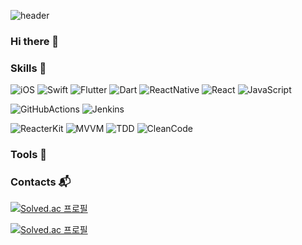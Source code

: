 ![header](https://capsule-render.vercel.app/api?type=waving&color=auto&height=250&section=header&text=EEYatHo&fontSize=80)

### Hi there 👋


### Skills 💪


<!--  -->

![iOS](https://img.shields.io/badge/iOS-000000.svg?&style=for-the-badge&logo=Apple&logoColor=white)
![Swift](https://img.shields.io/badge/Swift-F05138.svg?&style=for-the-badge&logo=Swift&logoColor=white)
![Flutter](https://img.shields.io/badge/Flutter-02569B.svg?&style=for-the-badge&logo=Flutter&logoColor=white)
![Dart](https://img.shields.io/badge/Dart-0175C2.svg?&style=for-the-badge&logo=Dart&logoColor=white)
![ReactNative](https://img.shields.io/badge/React_Native-fa8811.svg?&style=for-the-badge&logo=CreateReactApp&logoColor=white)
![React](https://img.shields.io/badge/React-09a39C.svg?&style=for-the-badge&logo=React&logoColor=white)
![JavaScript](https://img.shields.io/badge/JavaScript-F7DF1E.svg?&style=for-the-badge&logo=JavaScript&logoColor=white)

![GitHubActions](https://img.shields.io/badge/Github_Action-2088FF.svg?&style=for-the-badge&logo=GitHubActions&logoColor=white)
![Jenkins](https://img.shields.io/badge/Jenkins-D24939.svg?&style=for-the-badge&logo=Jenkins&logoColor=white)

![ReacterKit](https://img.shields.io/badge/Reacter_Kit-09a39C.svg?&style=for-the-badge&logo=ReacterKit&logoColor=white)
![MVVM](https://img.shields.io/badge/MVVM-09c38C.svg?&style=for-the-badge&logo=MVVM&logoColor=white)
![TDD](https://img.shields.io/badge/TDD-6428B4.svg?&style=for-the-badge&logo=TDD&logoColor=white)
![CleanCode](https://img.shields.io/badge/Clean_Code-FF6000.svg?&style=for-the-badge&logo=CleanCode&logoColor=white)



### Tools :wrench:


### Contacts :mailbox_with_mail:


<!-- <img src="https://img.shields.io/badge/-iOS-red"/> <img src="https://img.shields.io/badge/-Swift-important"/>
<br>
<img src="https://img.shields.io/badge/-Flutter-blue"/> <img src="https://img.shields.io/badge/-Dart-7af"/>
<br>
<img src="https://img.shields.io/badge/-React Native-orange"/> <img src="https://img.shields.io/badge/-React-yellow"/> <img src="https://img.shields.io/badge/-Java Script-yellow"/>
<br>
<img src="https://img.shields.io/badge/-GithubAction-brightgreen"/> <img src="https://img.shields.io/badge/-Jenkins-green"/> -->
<!-- <br>
<img src="https://img.shields.io/badge/-ReacterKit-blueviolet"/> <img src="https://img.shields.io/badge/-MVVM-ff69b4"/>
<br>
<img src="https://img.shields.io/badge/-TDD-9cf"/> <img src="https://img.shields.io/badge/-Clean Code-lightgrey"/> -->


[![Solved.ac
프로필](http://mazassumnida.wtf/api/v2/generate_badge?boj=enough6157)](https://solved.ac/enough6157)

[![Solved.ac
프로필](http://mazassumnida.wtf/api/mini/generate_badge?boj=enough6157)](https://solved.ac/enough6157)

<!--
**EE-Yat-Ho/EE-Yat-Ho** is a ✨ _special_ ✨ repository because its `README.md` (this file) appears on your GitHub profile.

Here are some ideas to get you started:

- 🔭 I’m currently working on ...
- 🌱 I’m currently learning ...
- 👯 I’m looking to collaborate on ...
- 🤔 I’m looking for help with ...
- 💬 Ask me about ...
- 📫 How to reach me: ...
- 😄 Pronouns: ...
- ⚡ Fun fact: ...

-->
